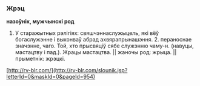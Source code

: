 ### Жрэц
**назоўнік, мужчынскі род**

1. У старажытных рэлігіях: свяшчэннаслужыцель, які вёў богаслужэнне і выконваў абрад ахвярапрынашэння. 2. пераноснае значэнне, чаго. Той, хто прысвяціў сябе служэнню чаму-н. (навуцы, мастацтву і пад.). Жрацы мастацтва. || жаночы род: жрыца. || прыметнік: жрэцкі.

<a rel="author">[http://rv-blr.com/](http://rv-blr.com/slounik.jsp?letterId=0&maskId=0&pageId=954)</a>
